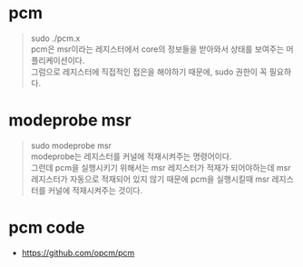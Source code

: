 # pcm  
> sudo ./pcm.x  
pcm은 msr이라는 레지스터에서 core의 정보들을 받아와서 상태를 보여주는 머플리케이션이다.  
그럼으로 레지스터에 직접적인 접은을 해야하기 때문에, sudo 권한이 꼭 필요하다.  
# modeprobe msr  
> sudo modeprobe msr   
modeprobe는 레지스터를 커널에 적재시켜주는 명령어이다.   
그런데 pcm을 실행시키기 위해서는 msr 레지스터가 적재가 되어야하는데 msr 레지스터가 자동으로 적재되어 있지 않기 때문에
pcm을 실행시킬때 msr 레지스터를 커널에 적재시켜주는 것이다.  
# pcm code  
* https://github.com/opcm/pcm
